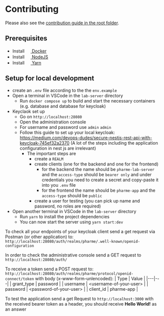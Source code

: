 # Contributing

Please also see the [contribution guide in the root folder](../CONTRIBUTING.md).

## Prerequisites

- Install [<img src="https://user-images.githubusercontent.com/58258541/143049489-668aea70-bb2c-420d-b3e8-e0edc42a4e92.png" width="16" height="16"> Docker](https://docs.docker.com/get-docker/)
- Install [<img src="https://user-images.githubusercontent.com/58258541/143050266-4a2030d1-c319-447d-812b-2ad8a4020d48.png" width="16" height="16"> NodeJS](https://nodejs.org)
- Install [<img src="https://user-images.githubusercontent.com/58258541/143050227-b374b1f7-e28e-4b90-b7f0-b9112521d3b1.png" width="16" height="16"> Yarn](https://yarnpkg.com/)

## Setup for local development

- create an `.env` file according to the the `env.example`
- Open a terminal in VSCode in the `lab-server` directory
  - Run `docker compose up` to build and start the necessary containers (e.g. database and database for keycloak)
- Keyclaok set up
  - Go on `http://localhost:28080`
  - Open the administration console
  - For username and password use `admin` `admin`
  - Follow this guide to set up your local keycloak: https://medium.com/devops-dudes/secure-nestjs-rest-api-with-keycloak-745ef32a2370 (A lot of the steps including the application configuration in nest js are irrelevant)
    - The important steps are
      - create a `REALM`
      - create clients (one for the backend and one for the frontend)
        - for the backend the name should be `pharme-lab-server` and the `access-type` should be `bearer only` and under credentials you need to create a secret and copy-paste it into you `.env` file
        - for the frontend the name should be `pharme-app` and the `access-type` should be `public`
      - create a user for testing (you can pick up name and password, no roles are required)
- Open another terminal in VSCode in the `lab-server` directory
  - Run `yarn` to install the project dependencies
  - You can now start the server using `yarn start:dev`

To check all your endpoints of your keycloak client send a get request via Postman (or other application) to: `http://localhost:28080/auth/realms/pharme/.well-known/openid-configuration`

In order to check the administrative console send a GET request to `http://localhost:28080/auth/`

To receive a token send a POST request to: `http://localhost:28080/auth/realms/pharme/protocol/openid-connect/token`
with body (x-www-form-unlencoded):
| Type | Value |
|---|---|
| grant_type | password |
| username | \<username-of-your-user\> |
| password | \<password-of-your-user\> |
| client_id | pharme-app |

To test the application send a get Request to `http://localhost:3000` with the received bearer token as a header, you should receive **Hello World!** as an answer
